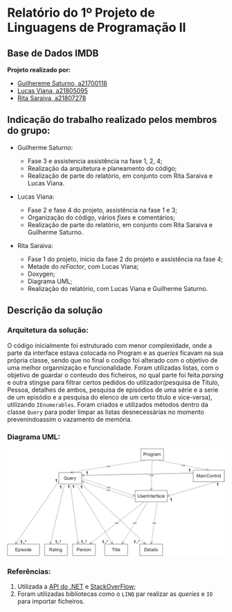 # Relatório do 1º Projeto de Linguagens de Programação II

## Base de Dados IMDB

**Projeto realizado por:**
- [Guilhereme Saturno, a21700118](https://github.com/guisaturno)
- [Lucas Viana, a21805095](https://github.com/LucasViana18)
- [Rita Saraiva, a21807278](https://github.com/RitaSaraiva)

## Indicação do trabalho realizado pelos membros do grupo:

- Guilherme Saturno:
  - Fase 3 e assistencia assistência na fase 1, 2, 4;
  - Realização da arquitetura e planeamento do código;
  - Realização de parte do relatório, em conjunto com Rita Saraiva e Lucas
  Viana.
  

- Lucas Viana:
  - Fase 2 e fase 4 do projeto, assistência na fase 1 e 3;
  - Organização do código, vários _fixes_ e comentários;
  - Realização de parte do relatório, em conjunto com Rita Saraiva e Guilherme
  Saturno.

- Rita Saraiva:
  - Fase 1 do projeto, inicio da fase 2 do projeto e assistência na fase 4;
  - Metade do _reFactor_, com Lucas Viana;
  - Doxygen;
  - Diagrama UML;
  - Realização do relatório, com Lucas Viana e Guilherme Saturno.

## Descrição da solução

### Arquitetura da solução:

O código inicialmente foi estruturado com menor complexidade, onde a parte da
interface estava colocada no Program e as _queries_ ficavam na sua própria
classe, sendo que no final o codigo foi alterado com o objetivo de uma melhor
organnização e funcionalidade. Foram utilizadas listas, com o objetivo de
guardar o conteudo dos ficheiros, no qual parte foi feita _parsing_ e outra
stingse para filtrar certos pedidos do utilizador(pesquisa de Titulo, Pessoa,
detalhes de ambos, pesquisa de episódios de uma série e a serie de um episódio
e a pesquisa do elenco de um certo titulo e vice-versa), utilizando
`IEnumerables`. Foram criados e utilizados métodos dentro da classe `Query` 
para poder limpar as listas desnecessárias no momento prevenindoassim o 
vazamento de memória.

### Diagrama UML:

![DiagramaUML](diagramaUML.png)

### Referências:

1. Utilizada a [API do .NET](https://docs.microsoft.com/en-us/dotnet/api/) e 
[StackOverFlow](https://stackoverflow.com/);
2. Foram utilizadas bibliotecas como o `LINQ` par realizar as _queries_ e `IO` 
para importar ficheiros.
